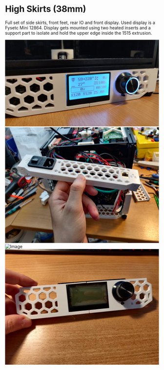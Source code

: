 # High Skirts (38mm) 

Full set of side skirts, front feet, rear IO and front display. Used display is a Fysetc Mini 12864.
Display gets mounted using two heated inserts and a support part to isolate and hold the upper edge inside the 1515 extrusion.

![Image](img/IMG-20210626-WA0005.jpeg)
![Image](img/IMG_20210620_161904.jpg)
![Image](img/IMG_20210625_151425.jpg)
![Image](img/IMG_20210625_201511.jpg)